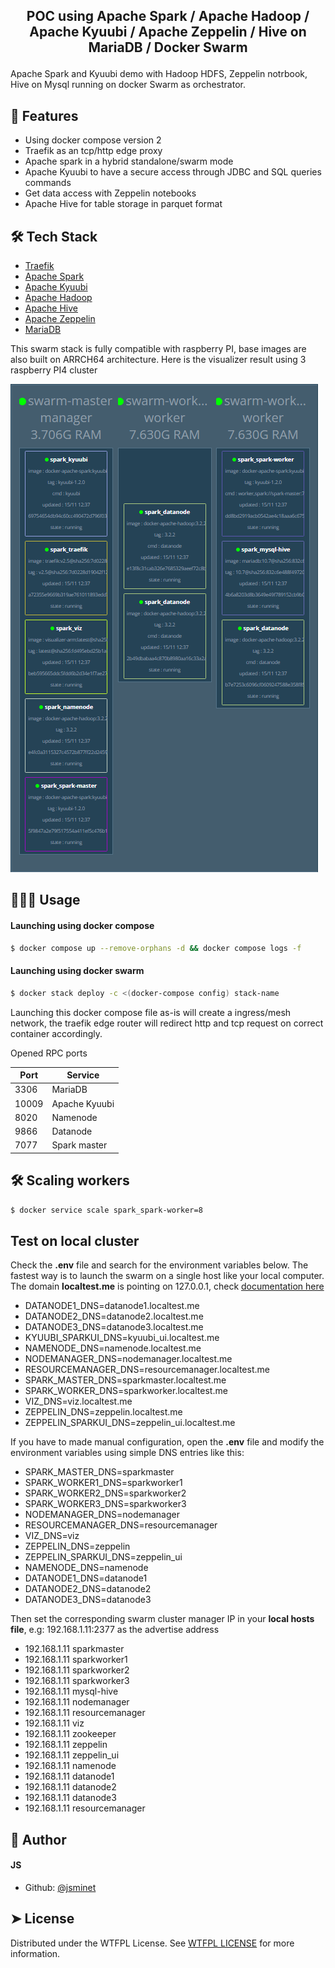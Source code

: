 
## <p align="center">POC using Apache Spark / Apache Hadoop / Apache Kyuubi / Apache Zeppelin / Hive on MariaDB / Docker Swarm</p>
  
Apache Spark and Kyuubi demo with Hadoop HDFS, Zeppelin notrbook, Hive on Mysql running on docker Swarm as orchestrator.
    
## 🧐 Features    
- Using docker compose version 2
- Traefik as an tcp/http edge proxy
- Apache spark in a hybrid standalone/swarm mode
- Apache Kyuubi to have a secure access through JDBC and SQL queries commands
- Get data access with Zeppelin notebooks
- Apache Hive for table storage in parquet format 
        
## 🛠️ Tech Stack
- [Traefik](https://doc.traefik.io/traefik/)
- [Apache Spark](https://spark.apache.org/)
- [Apache Kyuubi](https://kyuubi.apache.org/)
- [Apache Hadoop](https://hadoop.apache.org/)
- [Apache Hive](https://hive.apache.org/)
- [Apache Zeppelin](https://zeppelin.apache.org/)
- [MariaDB](https://mariadb.org/)

This swarm stack is fully compatible with raspberry PI, base images are also built on ARRCH64 architecture. Here is the visualizer result using 3 raspberry PI4 cluster

![Final result](images/image01.png)


        
## 🧑🏻‍💻 Usage
#### Launching using docker compose

```Bash
$ docker compose up --remove-orphans -d && docker compose logs -f
```

#### Launching using docker swarm
```Bash
$ docker stack deploy -c <(docker-compose config) stack-name
```
Launching this docker compose file as-is will create a ingress/mesh network, the traefik edge router will redirect http and tcp request on correct container accordingly.

Opened RPC ports

|Port|Service|
|---|---|
|3306|MariaDB|
|10009|Apache Kyuubi|
|8020|Namenode|
|9866|Datanode|
|7077|Spark master|


## 🛠️ Scaling workers   
```bash
$ docker service scale spark_spark-worker=8
```

## Test on local cluster
Check the **.env** file and search for the environment variables below.
The fastest way is to launch the swarm on a single host like your local computer.
The domain **localtest.me** is pointing on 127.0.0.1, check [documentation here](https://readme.localtest.me/)

- DATANODE1_DNS=datanode1.localtest.me
- DATANODE2_DNS=datanode2.localtest.me
- DATANODE3_DNS=datanode3.localtest.me
- KYUUBI_SPARKUI_DNS=kyuubi_ui.localtest.me
- NAMENODE_DNS=namenode.localtest.me
- NODEMANAGER_DNS=nodemanager.localtest.me
- RESOURCEMANAGER_DNS=resourcemanager.localtest.me
- SPARK_MASTER_DNS=sparkmaster.localtest.me
- SPARK_WORKER_DNS=sparkworker.localtest.me
- VIZ_DNS=viz.localtest.me
- ZEPPELIN_DNS=zeppelin.localtest.me
- ZEPPELIN_SPARKUI_DNS=zeppelin_ui.localtest.me

If you have to made manual configuration, open the **.env** file and modify the  environment variables using simple DNS entries like this: 

- SPARK_MASTER_DNS=sparkmaster
- SPARK_WORKER1_DNS=sparkworker1
- SPARK_WORKER2_DNS=sparkworker2
- SPARK_WORKER3_DNS=sparkworker3
- NODEMANAGER_DNS=nodemanager
- RESOURCEMANAGER_DNS=resourcemanager
- VIZ_DNS=viz
- ZEPPELIN_DNS=zeppelin
- ZEPPELIN_SPARKUI_DNS=zeppelin_ui
- NAMENODE_DNS=namenode
- DATANODE1_DNS=datanode1
- DATANODE2_DNS=datanode2
- DATANODE3_DNS=datanode3

Then set the corresponding swarm cluster manager IP in your **local hosts file**, e.g: 192.168.1.11:2377 as the advertise address

- 192.168.1.11 sparkmaster
- 192.168.1.11 sparkworker1
- 192.168.1.11 sparkworker2
- 192.168.1.11 sparkworker3
- 192.168.1.11 mysql-hive
- 192.168.1.11 nodemanager
- 192.168.1.11 resourcemanager
- 192.168.1.11 viz
- 192.168.1.11 zookeeper
- 192.168.1.11 zeppelin
- 192.168.1.11 zeppelin_ui
- 192.168.1.11 namenode
- 192.168.1.11 datanode1
- 192.168.1.11 datanode2
- 192.168.1.11 datanode3
- 192.168.1.11 resourcemanager

## 🙇 Author
#### JS
- Github: [@jsminet](https://github.com/jsminet)
        
## ➤ License
Distributed under the WTFPL License. See [WTFPL LICENSE](https://en.wikipedia.org/wiki/WTFPL) for more information.